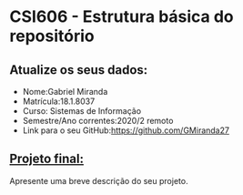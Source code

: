 # **CSI606 - Estrutura básica do repositório**

## Atualize os seus dados:

- Nome:Gabriel Miranda
- Matrícula:18.1.8037
- Curso: Sistemas de Informação
- Semestre/Ano correntes:2020/2 remoto
- Link para o seu GitHub:https://github.com/GMiranda27

## [Projeto final:](./Projeto/README.md) 

Apresente uma breve descrição do seu projeto.

